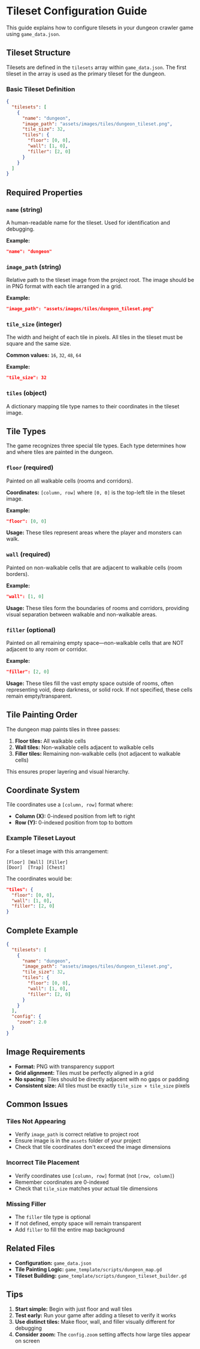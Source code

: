 # Tileset Configuration Guide

This guide explains how to configure tilesets in your dungeon crawler game using `game_data.json`.

## Tileset Structure

Tilesets are defined in the `tilesets` array within `game_data.json`. The first tileset in the array is used as the primary tileset for the dungeon.

### Basic Tileset Definition

```json
{
  "tilesets": [
    {
      "name": "dungeon",
      "image_path": "assets/images/tiles/dungeon_tileset.png",
      "tile_size": 32,
      "tiles": {
        "floor": [0, 0],
        "wall": [1, 0],
        "filler": [2, 0]
      }
    }
  ]
}
```

## Required Properties

### `name` (string)
A human-readable name for the tileset. Used for identification and debugging.

**Example:**
```json
"name": "dungeon"
```

### `image_path` (string)
Relative path to the tileset image from the project root. The image should be in PNG format with each tile arranged in a grid.

**Example:**
```json
"image_path": "assets/images/tiles/dungeon_tileset.png"
```

### `tile_size` (integer)
The width and height of each tile in pixels. All tiles in the tileset must be square and the same size.

**Common values:** `16`, `32`, `48`, `64`

**Example:**
```json
"tile_size": 32
```

### `tiles` (object)
A dictionary mapping tile type names to their coordinates in the tileset image.

## Tile Types

The game recognizes three special tile types. Each type determines how and where tiles are painted in the dungeon.

### `floor` (required)
Painted on all walkable cells (rooms and corridors).

**Coordinates:** `[column, row]` where `[0, 0]` is the top-left tile in the tileset image.

**Example:**
```json
"floor": [0, 0]
```

**Usage:** These tiles represent areas where the player and monsters can walk.

### `wall` (required)
Painted on non-walkable cells that are adjacent to walkable cells (room borders).

**Example:**
```json
"wall": [1, 0]
```

**Usage:** These tiles form the boundaries of rooms and corridors, providing visual separation between walkable and non-walkable areas.

### `filler` (optional)
Painted on all remaining empty space—non-walkable cells that are NOT adjacent to any room or corridor.

**Example:**
```json
"filler": [2, 0]
```

**Usage:** These tiles fill the vast empty space outside of rooms, often representing void, deep darkness, or solid rock. If not specified, these cells remain empty/transparent.

## Tile Painting Order

The dungeon map paints tiles in three passes:

1. **Floor tiles:** All walkable cells
2. **Wall tiles:** Non-walkable cells adjacent to walkable cells
3. **Filler tiles:** Remaining non-walkable cells (not adjacent to walkable cells)

This ensures proper layering and visual hierarchy.

## Coordinate System

Tile coordinates use a `[column, row]` format where:
- **Column (X):** 0-indexed position from left to right
- **Row (Y):** 0-indexed position from top to bottom

### Example Tileset Layout

For a tileset image with this arrangement:
```
[Floor] [Wall] [Filler]
[Door]  [Trap] [Chest]
```

The coordinates would be:
```json
"tiles": {
  "floor": [0, 0],
  "wall": [1, 0],
  "filler": [2, 0]
}
```

## Complete Example

```json
{
  "tilesets": [
    {
      "name": "dungeon",
      "image_path": "assets/images/tiles/dungeon_tileset.png",
      "tile_size": 32,
      "tiles": {
        "floor": [0, 0],
        "wall": [1, 0],
        "filler": [2, 0]
      }
    }
  ],
  "config": {
    "zoom": 2.0
  }
}
```

## Image Requirements

- **Format:** PNG with transparency support
- **Grid alignment:** Tiles must be perfectly aligned in a grid
- **No spacing:** Tiles should be directly adjacent with no gaps or padding
- **Consistent size:** All tiles must be exactly `tile_size × tile_size` pixels

## Common Issues

### Tiles Not Appearing
- Verify `image_path` is correct relative to project root
- Ensure image is in the `assets` folder of your project
- Check that tile coordinates don't exceed the image dimensions

### Incorrect Tile Placement
- Verify coordinates use `[column, row]` format (not `[row, column]`)
- Remember coordinates are 0-indexed
- Check that `tile_size` matches your actual tile dimensions

### Missing Filler
- The `filler` tile type is optional
- If not defined, empty space will remain transparent
- Add `filler` to fill the entire map background

## Related Files

- **Configuration:** `game_data.json`
- **Tile Painting Logic:** `game_template/scripts/dungeon_map.gd`
- **Tileset Building:** `game_template/scripts/dungeon_tileset_builder.gd`

## Tips

1. **Start simple:** Begin with just floor and wall tiles
2. **Test early:** Run your game after adding a tileset to verify it works
3. **Use distinct tiles:** Make floor, wall, and filler visually different for debugging
4. **Consider zoom:** The `config.zoom` setting affects how large tiles appear on screen
